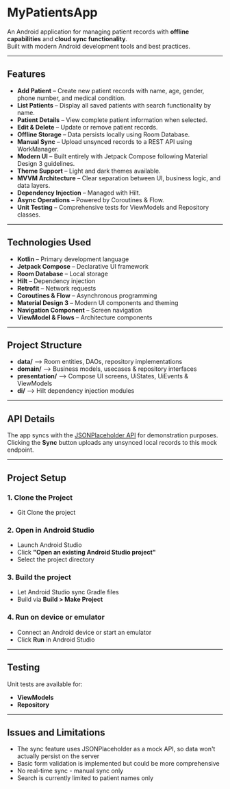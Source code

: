 # MyPatientsApp

An Android application for managing patient records with **offline capabilities** and **cloud sync functionality**.  
Built with modern Android development tools and best practices.

---

## Features

- **Add Patient** – Create new patient records with name, age, gender, phone number, and medical condition.  
- **List Patients** – Display all saved patients with search functionality by name.  
- **Patient Details** – View complete patient information when selected.  
- **Edit & Delete** – Update or remove patient records.  
- **Offline Storage** – Data persists locally using Room Database.  
- **Manual Sync** – Upload unsynced records to a REST API using WorkManager.  
- **Modern UI** – Built entirely with Jetpack Compose following Material Design 3 guidelines.  
- **Theme Support** – Light and dark themes available.  
- **MVVM Architecture** – Clear separation between UI, business logic, and data layers.  
- **Dependency Injection** – Managed with Hilt.  
- **Async Operations** – Powered by Coroutines & Flow.  
- **Unit Testing** – Comprehensive tests for ViewModels and Repository classes.

---

## Technologies Used

- **Kotlin** – Primary development language  
- **Jetpack Compose** – Declarative UI framework  
- **Room Database** – Local storage  
- **Hilt** – Dependency injection  
- **Retrofit** – Network requests  
- **Coroutines & Flow** – Asynchronous programming  
- **Material Design 3** – Modern UI components and theming  
- **Navigation Component** – Screen navigation  
- **ViewModel & Flows** – Architecture components  

---

## Project Structure
- **data/** –> Room entities, DAOs, repository implementations
- **domain/** –> Business models, usecases & repository interfaces
- **presentation/** –> Compose UI screens, UiStates, UiEvents & ViewModels
- **di/** –> Hilt dependency injection modules

---

## API Details

The app syncs with the [JSONPlaceholder API](https://my-json-server.typicode.com/Neo-glitch/MyPatientsServer/sync) for demonstration purposes.  
Clicking the **Sync** button uploads any unsynced local records to this mock endpoint.

---

## Project Setup

### 1. Clone the Project
- Git Clone the project

### 2. Open in Android Studio
- Launch Android Studio  
- Click **"Open an existing Android Studio project"**  
- Select the project directory  

### 3. Build the project
- Let Android Studio sync Gradle files  
- Build via **Build > Make Project**  

### 4. Run on device or emulator
- Connect an Android device or start an emulator  
- Click **Run** in Android Studio  

---

## Testing

Unit tests are available for:
- **ViewModels**
- **Repository**

---

## Issues and Limitations
- The sync feature uses JSONPlaceholder as a mock API, so data won't actually persist on the server
- Basic form validation is implemented but could be more comprehensive
- No real-time sync - manual sync only
- Search is currently limited to patient names only
